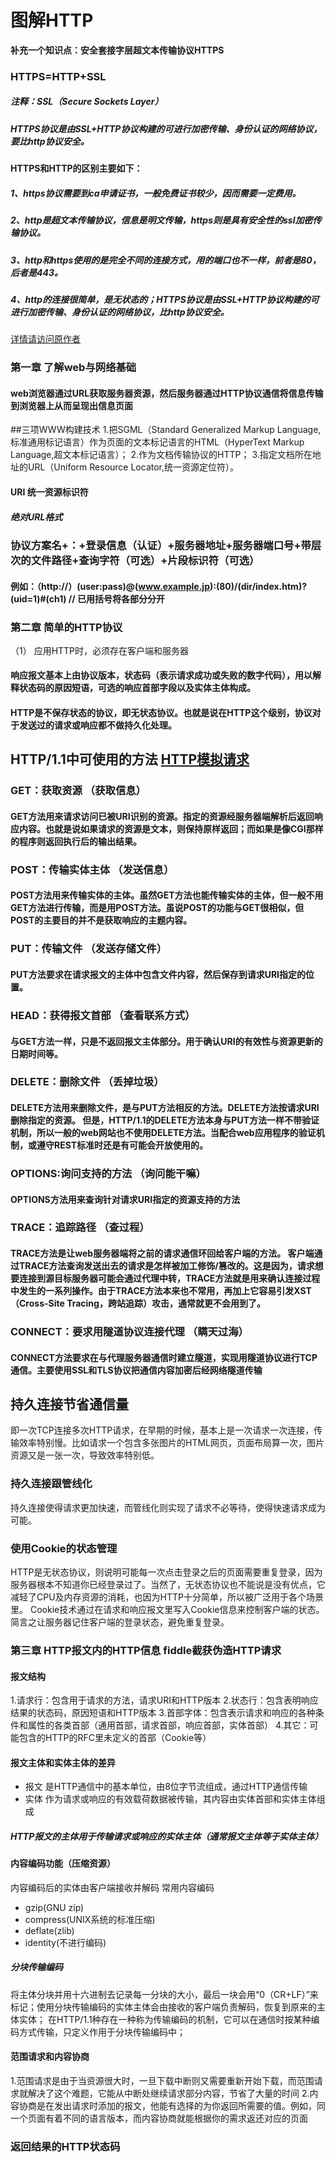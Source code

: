 # 图解HTTP

**补充一个知识点：安全套接字层超文本传输协议HTTPS**
### HTTPS=HTTP+SSL
##### 注释：SSL（Secure Sockets Layer）
##### HTTPS协议是由SSL+HTTP协议构建的可进行加密传输、身份认证的网络协议，要比http协议安全。
#### HTTPS和HTTP的区别主要如下：

##### 1、https协议需要到ca申请证书，一般免费证书较少，因而需要一定费用。

##### 2、http是超文本传输协议，信息是明文传输，https则是具有安全性的ssl加密传输协议。

##### 3、http和https使用的是完全不同的连接方式，用的端口也不一样，前者是80，后者是443。

##### 4、http的连接很简单，是无状态的；HTTPS协议是由SSL+HTTP协议构建的可进行加密传输、身份认证的网络协议，比http协议安全。
[详情请访问原作者](https://www.cnblogs.com/sueyyyy/p/12012570.html)

### 第一章  了解web与网络基础

#### web浏览器通过URL获取服务器资源，然后服务器通过HTTP协议通信将信息传输到浏览器上从而呈现出信息页面
##三项WWW构建技术
1.把SGML（Standard Generalized Markup Language,标准通用标记语言）作为页面的文本标记语言的HTML（HyperText Markup Language,超文本标记语言）；
2.作为文档传输协议的HTTP；
3.指定文档所在地址的URL（Uniform Resource Locator,统一资源定位符）。

#### URI 统一资源标识符
##### 绝对URL格式
 ### 协议方案名+：+登录信息（认证）+服务器地址+服务器端口号+带层次的文件路径+查询字符（可选）+片段标识符（可选）   
####             例如：（http://）(user:pass)@(www.example.jp):(80)/(dir/index.htm)?(uid=1)#(ch1)  // 已用括号将各部分分开

### 第二章 简单的HTTP协议

（1） 应用HTTP时，必须存在客户端和服务器
#### 响应报文基本上由协议版本，状态码（表示请求成功或失败的数字代码），用以解释状态码的原因短语，可选的响应首部字段以及实体主体构成。
#### HTTP是不保存状态的协议，即无状态协议。也就是说在HTTP这个级别，协议对于发送过的请求或响应都不做持久化处理。

## HTTP/1.1中可使用的方法 [HTTP模拟请求](https://www.sojson.com/httpRequest/)
### GET：获取资源  （获取信息）
#### GET方法用来请求访问已被URI识别的资源。指定的资源经服务器端解析后返回响应内容。也就是说如果请求的资源是文本，则保持原样返回；而如果是像CGI那样的程序则返回执行后的输出结果。
### POST：传输实体主体  （发送信息）
#### POST方法用来传输实体的主体。虽然GET方法也能传输实体的主体，但一般不用GET方法进行传输，而是用POST方法。虽说POST的功能与GET很相似，但POST的主要目的并不是获取响应的主题内容。
### PUT：传输文件      （发送存储文件）
#### PUT方法要求在请求报文的主体中包含文件内容，然后保存到请求URI指定的位置。
### HEAD：获得报文首部   （查看联系方式）
#### 与GET方法一样，只是不返回报文主体部分。用于确认URI的有效性与资源更新的日期时间等。
### DELETE：删除文件    （丢掉垃圾）
#### DELETE方法用来删除文件，是与PUT方法相反的方法。DELETE方法按请求URI删除指定的资源。         但是，HTTP/1.1的DELETE方法本身与PUT方法一样不带验证机制，所以一般的web网站也不使用DELETE方法。当配合web应用程序的验证机制，或遵守REST标准时还是有可能会开放使用的。
### OPTIONS:询问支持的方法   （询问能干嘛）
#### OPTIONS方法用来查询针对请求URI指定的资源支持的方法
### TRACE：追踪路径    （查过程）
#### TRACE方法是让web服务器端将之前的请求通信环回给客户端的方法。  客户端通过TRACE方法查询发送出去的请求是怎样被加工修饰/篡改的。这是因为，请求想要连接到源目标服务器可能会通过代理中转，TRACE方法就是用来确认连接过程中发生的一系列操作。由于TRACE方法本来也不常用，再加上它容易引发XST（Cross-Site Tracing，跨站追踪）攻击，通常就更不会用到了。
### CONNECT：要求用隧道协议连接代理  （瞒天过海）
#### CONNECT方法要求在与代理服务器通信时建立隧道，实现用隧道协议进行TCP通信。主要使用SSL和TLS协议把通信内容加密后经网络隧道传输
## 持久连接节省通信量 
即一次TCP连接多次HTTP请求，在早期的时候，基本上是一次请求一次连接，传输效率特别慢。比如请求一个包含多张图片的HTML网页，页面布局算一次，图片资源又是一张一次，导致效率特别低。
### 持久连接跟管线化
持久连接使得请求更加快速，而管线化则实现了请求不必等待，使得快速请求成为可能。
### 使用Cookie的状态管理
HTTP是无状态协议，则说明可能每一次点击登录之后的页面需要重复登录，因为服务器根本不知道你已经登录过了。当然了，无状态协议也不能说是没有优点，它减轻了CPU及内存资源的消耗，也因为HTTP十分简单，所以被广泛用于各个场景里。
Cookie技术通过在请求和响应报文里写入Cookie信息来控制客户端的状态。简言之让服务器记住客户端的登录状态，避免重复登录。
### 第三章 HTTP报文内的HTTP信息  fiddle截获伪造HTTP请求
#### 报文结构
1.请求行：包含用于请求的方法，请求URI和HTTP版本
2.状态行：包含表明响应结果的状态码，原因短语和HTTP版本
3.首部字体：包含表示请求和响应的各种条件和属性的各类首部（通用首部，请求首部，响应首部，实体首部）
4.其它：可能包含的HTTP的RFC里未定义的首部（Cookie等）
#### 报文主体和实体主体的差异
* 报文  是HTTP通信中的基本单位，由8位字节流组成，通过HTTP通信传输
* 实体  作为请求或响应的有效载荷数据被传输，其内容由实体首部和实体主体组成
 ##### HTTP报文的主体用于传输请求或响应的实体主体（通常报文主体等于实体主体）
 #### 内容编码功能（压缩资源）
 内容编码后的实体由客户端接收并解码
 常用内容编码
 * gzip(GNU zip)
 * compress(UNIX系统的标准压缩)
 * deflate(zlib)
 * identity(不进行编码)
 ##### 分块传输编码
 将主体分块并用十六进制去记录每一分块的大小，最后一块会用“0（CR+LF）”来标记；使用分块传输编码的实体主体会由接收的客户端负责解码，恢复到原来的主体实体；
 在HTTP/1.1种存在一种称为传输编码的机制，它可以在通信时按某种编码方式传输，只定义作用于分块传输编码中；
 #### 范围请求和内容协商
 1.范围请求是由于当资源很大时，一旦下载中断则又需要重新开始下载，而范围请求就解决了这个难题，它能从中断处继续请求部分内容，节省了大量的时间
 2.内容协商是在发出请求时添加的报文，他能有选择的为你返回所需要的值。例如，同一个页面有着不同的语言版本，而内容协商就能根据你的需求返还对应的页面
 ### 返回结果的HTTP状态码
 
